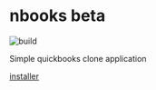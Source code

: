 # nbooks beta

![build](https://travis-ci.org/iescarro/nbooks.svg?branch=master)

Simple quickbooks clone application

[installer](https://raw.githubusercontent.com/iescarro/nbooks/master/src/NBooks/publish/nbooks.application)
